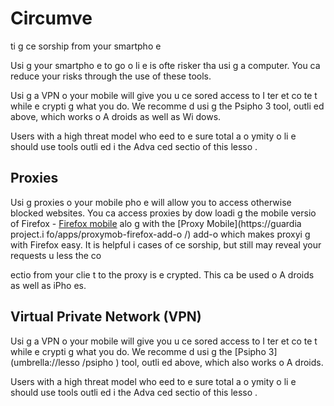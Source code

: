 [Title]: # (Circumve
ti
g ce
sorship from your smartpho
e)
[Order]: # (9)

# Circumve
ti
g ce
sorship from your smartpho
e

Usi
g your smartpho
e to go o
li
e is ofte
 risker tha
 usi
g a computer. You ca
 reduce your risks through the use of these tools.

Usi
g a VPN o
 your mobile will give you u
ce
sored access to I
ter
et co
te
t while e
crypti
g what you do.  We recomme
d usi
g the Psipho
3 tool, outli
ed above, which works o
 A
droids as well as Wi
dows.

Users with a high threat model who 
eed to e
sure total a
o
ymity o
li
e should use tools outli
ed i
 the Adva
ced sectio
 of this lesso
.

## Proxies

Usi
g proxies o
 your mobile pho
e will allow you to access otherwise blocked websites. You ca
 access proxies by dow
loadi
g the mobile versio
 of Firefox - [Firefox mobile](http://f-droid.org/repository/browse/?fdid=org.mozilla.firefox) alo
g with the [Proxy Mobile](https://guardia
project.i
fo/apps/proxymob-firefox-add-o
/) add-o
 which makes proxyi
g with Firefox easy. It is helpful i
 cases of ce
sorship, but still may reveal your requests u
less the co

ectio
 from your clie
t to the proxy is e
crypted. This ca
 be used o
 A
droids as well as iPho
es.

## Virtual Private Network (VPN)

Usi
g a VPN o
 your mobile will give you u
ce
sored access to I
ter
et co
te
t while e
crypti
g what you do.  We recomme
d usi
g the [Psipho
3](umbrella://lesso
/psipho
) tool, outli
ed above, which also works o
 A
droids. 

Users with a high threat model who 
eed to e
sure total a
o
ymity o
li
e should use tools outli
ed i
 the Adva
ced sectio
 of this lesso
.
